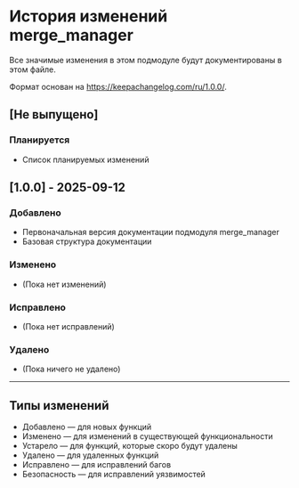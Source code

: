 # История изменений merge_manager

Все значимые изменения в этом подмодуле будут документированы в этом файле.

Формат основан на https://keepachangelog.com/ru/1.0.0/.

## [Не выпущено]

### Планируется
- Список планируемых изменений

## [1.0.0] - 2025-09-12

### Добавлено
- Первоначальная версия документации подмодуля merge_manager
- Базовая структура документации

### Изменено
- (Пока нет изменений)

### Исправлено
- (Пока нет исправлений)

### Удалено
- (Пока ничего не удалено)

---

## Типы изменений

- Добавлено — для новых функций
- Изменено — для изменений в существующей функциональности
- Устарело — для функций, которые скоро будут удалены
- Удалено — для удаленных функций
- Исправлено — для исправлений багов
- Безопасность — для исправлений уязвимостей
